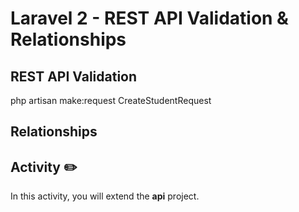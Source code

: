 # Laravel 2 - REST API Validation & Relationships

## REST API Validation

php artisan make:request CreateStudentRequest

## Relationships

## Activity ✏️
In this activity, you will extend the **api** project. 

